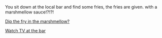 You sit down at the local bar and find some fries, the fries are given. 
with a marshmellow sauce!?!?!

[Dip the fry in the marshmellow?](../sleep/marshmallow.md)

[Watch TV at the bar](www.youtube.com)


